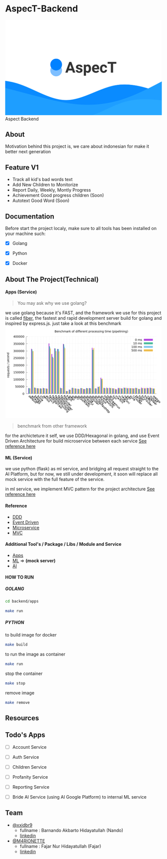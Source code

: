 # AspecT-Backend
<img src="./.github/images/Cover.jpg">
Aspect Backend

## About
 Motivation behind this project is, we care about indonesian for make it better next generation 


## Feature V1
-   Track all kid's bad words text
-   Add New Children to Monitorize
-   Report Daily, Weekly, Montly Progress
-   Achievement Good progress children (Soon)
-   Autotext Good Word (Soon)
## Documentation
Before start the project localy, make sure to all tools has been installed on your machine such:

- [X]    Golang

- [X]    Python

- [X]    Docker


## About The Project(Technical)
#### Apps (Service)
> You may ask why we use golang?

we use golang because it's FAST, and the framework we use for this project is called [fiber](https://github.com/gofiber/fiber), the fastest and rapid development server build for golang and inspired by express.js. 
just take a look at this benchmark
<img src="./.github/images/benchmark-pipeline.png">
> benchmark from other framework

for the archicteture it self, we use DDD/Hexagonal in golang, and use Event Driven Architecture for build microservice between each service [See reference here](https://github.com/Anak-Spectator/AspecT-Backend#reference)


#### ML (Service)
we use python (flask) as ml service, and bridging all request straight to the AI Platform, but for now, we still under development, it soon will replace all mock service with the full feature of the service.

in ml service, we implement MVC pattern for the project architecture [See reference here](https://github.com/Anak-Spectator/AspecT-Backend#reference)

#### Reference
-   [DDD](https://engineering.grab.com/domain-driven-development-in-golang)
-   [Event Driven](https://medium.com/bliblidotcom-techblog/event-driven-architecture-ef3a312180ee)
-   [Microservice](https://www.nginx.com/blog/microservices-at-netflix-architectural-best-practices/)
-   [MVC](https://shravan-c.medium.com/mvc-for-flask-application-a636e6f58d72)

#### Additional Tool's / Package / Libs / Module and Service
- [Apps](https://github.com/Anak-Spectator/AspecT-Backend/blob/master/backend/apps)
- [ML](https://github.com/Anak-Spectator/AspecT-Backend/blob/master/backend/ml) => **(mock server)**
- [AI](https://github.com/Anak-Spectator/AspecT-ML)


#### HOW TO RUN
##### GOLANG

```bash
cd backend/apps
```
```bash
make run
```

##### PYTHON
to build image for docker
```bash
make build

```

to run the image as container

```bash
make run
```

stop the container
```bash
make stop
```

remove image 
```bash
make remove
```

## Resources

## Todo's Apps
- [ ] Account Service

- [ ] Auth Service

- [ ] Children Service

- [ ] Profanity Service

- [ ] Reporting Service

- [ ] Bride AI Service (using AI Google Platform) to internal ML service





## Team

-   [@xxidbr9](https://github.com/xxidbr9) 
    -   fullname    : Barnando Akbarto Hidayatullah (Nando)
    -   [linkedin](https://linkedin.com/in/xxidbr9)
-   [@M4RIONETTE](https://github.com/M4RIONETTE)
    -   fullname : Fajar Nur Hidayatullah (Fajar)
    -   [linkedin](https://www.linkedin.com/in/marionette/)
